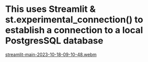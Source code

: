 # This uses Streamlit & st.experimental_connection() to establish a connection to a local PostgresSQL database

[streamlit-main-2023-10-18-09-10-48.webm](https://github.com/rjnvr/sql_conn_test/assets/97191137/98a35429-7973-44d2-83a2-f9ed5ebeefca)
